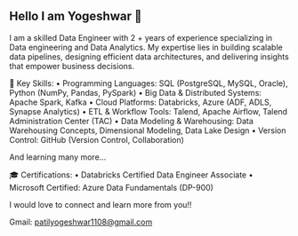 ## Hello I am Yogeshwar 👋

I am a skilled Data Engineer with 2 + years of experience specializing in Data engineering and Data Analytics. My expertise lies in building scalable data pipelines, designing efficient data architectures, and delivering insights that empower business decisions.

🌟 Key Skills:
• Programming Languages: SQL (PostgreSQL, MySQL, Oracle), Python (NumPy, Pandas, PySpark)
• Big Data & Distributed Systems: Apache Spark, Kafka
• Cloud Platforms: Databricks, Azure (ADF, ADLS, Synapse Analytics)
• ETL & Workflow Tools: Talend, Apache Airflow, Talend Administration Center (TAC)
• Data Modeling & Warehousing: Data Warehousing Concepts, Dimensional Modeling, Data Lake Design
• Version Control: GitHub (Version Control, Collaboration)

And learning many more...

🎓 Certifications:
• Databricks Certified Data Engineer Associate
• Microsoft Certified: Azure Data Fundamentals (DP-900)

I would love to connect and learn more from you!!

Gmail: patilyogeshwar1108@gmail.com
